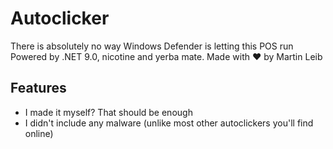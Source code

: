 # Autoclicker
There is absolutely no way Windows Defender is letting this POS run
Powered by .NET 9.0, nicotine and yerba mate. Made with ❤️ by Martin Leib

## Features
- I made it myself? That should be enough
- I didn't include any malware (unlike most other autoclickers you'll find online)